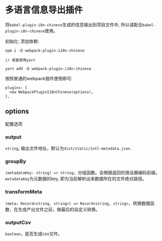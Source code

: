 # 多语言信息导出插件

将`babel-plugin-i8n-chinese`生成的信息输出到项目文件中, 所以请配合`babel-plugin-i8n-chinese`使用。

初始化:
添加依赖:
```
npm i -D webpack-plugin-i18n-chinese

// 或者使用yarn

yarn add -D webpack-plugin-i18n-chinese
```

按照普通的webpack插件使用即可:
```
plugins: [
  new WebpackPluginI18nChinese(options),
],
```

## options
配置选项

### output
`string`, 输出文件地址，默认为`dist/static/intl-metadata.json`.

### groupBy
`(metadataKey: string) => string`，分组函数。会根据返回的值设置编码前缀。`metadataKey`为元数据的key, 即为当前解析出来数据所在的文件绝对路径。

### transformMeta
`(meta: Record<string, string>) => Record<string, string>`，转换数据函数，在生成产出文件之前，做最后的自定义转换。

### outputCsv
`boolean`，是否生成csv文件。



